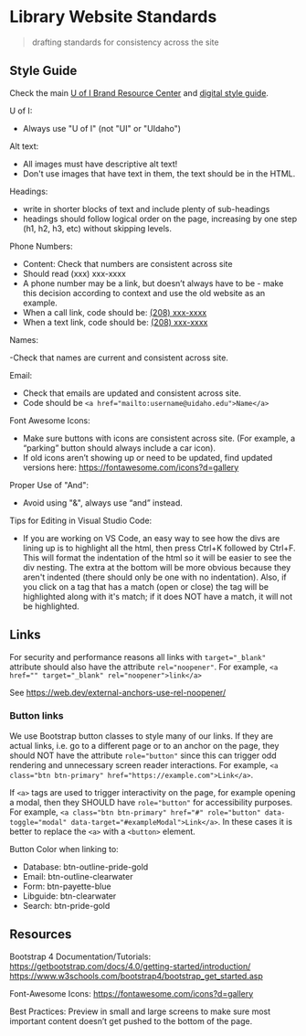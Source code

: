 # Library Website Standards

> drafting standards for consistency across the site

## Style Guide

Check the main [U of I Brand Resource Center](https://www.uidaho.edu/brand) and [digital style guide](https://www.uidaho.edu/brand/print-digital-content/digital-style-guide).

U of I:

- Always use "U of I" (not "UI" or "UIdaho")

Alt text: 

- All images must have descriptive alt text! 
- Don't use images that have text in them, the text should be in the HTML. 

Headings:

- write in shorter blocks of text and include plenty of sub-headings
- headings should follow logical order on the page, increasing by one step (h1, h2, h3, etc) without skipping levels. 

Phone Numbers:

- Content: Check that numbers are consistent across site
- Should read (xxx) xxx-xxxx
- A phone number may be a link, but doesn’t always have to be - make this decision according to context and use the old website as an example.
- When a call link, code should be: <a href="tel:+1-208-xxx-xxxx">(208) xxx-xxxx</a>
- When a text link, code should be: <a href="sms:+1-208-xxx-xxxx">(208) xxx-xxxx</a>

Names:

-Check that names are current and consistent across site.

Email:

- Check that emails are updated and consistent across site.
- Code should be `<a href="mailto:username@uidaho.edu">Name</a>`

Font Awesome Icons:

- Make sure buttons with icons are consistent across site. (For example, a “parking” button should always include a car icon).
- If old icons aren’t showing up or need to be updated, find updated versions here: https://fontawesome.com/icons?d=gallery

Proper Use of "And":

- Avoid using "&", always use “and” instead.

Tips for Editing in Visual Studio Code:

- If you are working on VS Code, an easy way to see how the divs are lining up is to highlight all the html, then press Ctrl+K followed by Ctrl+F. This will format the indentation of the html so it will be easier to see the div nesting. The extra </div> at the bottom will be more obvious because they aren't indented (there should only be one with no indentation). Also, if you click on a tag that has a match (open or close) the tag will be highlighted along with it's match; if it does NOT have a match, it will not be highlighted.

## Links

For security and performance reasons all links with `target="_blank"` attribute should also have the attribute `rel="noopener"`.
For example, `<a href="" target="_blank" rel="noopener">link</a>`

See https://web.dev/external-anchors-use-rel-noopener/

### Button links

We use Bootstrap button classes to style many of our links. 
If they are actual links, i.e. go to a different page or to an anchor on the page, they should NOT have the attribute `role="button"` since this can trigger odd rendering and unnecessary screen reader interactions. 
For example, `<a class="btn btn-primary" href="https://example.com">Link</a>`.

If `<a>` tags are used to trigger interactivity on the page, for example opening a modal, then they SHOULD have `role="button"` for accessibility purposes. 
For example, `<a class="btn btn-primary" href="#" role="button" data-toggle="modal" data-target="#exampleModal">Link</a>`.
In these cases it is better to replace the `<a>` with a `<button>` element.

Button Color when linking to:

- Database: btn-outline-pride-gold
- Email: btn-outline-clearwater
- Form: btn-payette-blue
- Libguide: btn-clearwater
- Search: btn-pride-gold

## Resources

Bootstrap 4 Documentation/Tutorials:
https://getbootstrap.com/docs/4.0/getting-started/introduction/
https://www.w3schools.com/bootstrap4/bootstrap_get_started.asp

Font-Awesome Icons:
https://fontawesome.com/icons?d=gallery

Best Practices:
Preview in small and large screens to make sure most important content doesn’t get pushed to the bottom of the page.

